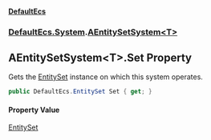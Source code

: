 #### [DefaultEcs](./index.md 'index')
### [DefaultEcs.System](./DefaultEcs-System.md 'DefaultEcs.System').[AEntitySetSystem&lt;T&gt;](./DefaultEcs-System-AEntitySetSystem-T-.md 'DefaultEcs.System.AEntitySetSystem&lt;T&gt;')
## AEntitySetSystem&lt;T&gt;.Set Property
Gets the [EntitySet](./DefaultEcs-EntitySet.md 'DefaultEcs.EntitySet') instance on which this system operates.  
```csharp
public DefaultEcs.EntitySet Set { get; }
```
#### Property Value
[EntitySet](./DefaultEcs-EntitySet.md 'DefaultEcs.EntitySet')  
